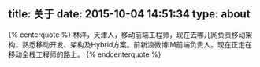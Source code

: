 title: 关于
date: 2015-10-04 14:51:34
type: about
---

{% centerquote %}
林洋，天津人，移动前端工程师，现在去哪儿网负责移动架构，熟悉移动开发、架构及Hybrid方案。前新浪微博IM前端负责人。现在正走在移动全栈工程师的路上。
{% endcenterquote %}
